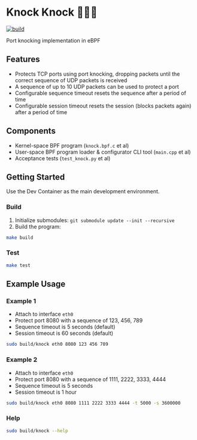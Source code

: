 # Knock Knock :punch::punch::door:
[![build](https://github.com/rhargreaves/knock-knock/actions/workflows/build.yml/badge.svg)](https://github.com/rhargreaves/knock-knock/actions/workflows/build.yml)

Port knocking implementation in eBPF

## Features

* Protects TCP ports using port knocking, dropping packets until the correct sequence of UDP packets is received
* A sequence of up to 10 UDP packets can be used to protect a port
* Configurable sequence timeout resets the sequence after a period of time
* Configurable session timeout resets the session (blocks packets again) after a period of time

## Components

* Kernel-space BPF program (`knock.bpf.c` et al)
* User-space BPF program loader & configurator CLI tool (`main.cpp` et al)
* Acceptance tests (`test_knock.py` et al)

## Getting Started

Use the Dev Container as the main development environment.

### Build

1. Initialize submodules: `git submodule update --init --recursive`
2. Build the program:

```sh
make build
```

### Test

```sh
make test
```

## Example Usage

### Example 1

* Attach to interface `eth0`
* Protect port 8080 with a sequence of 123, 456, 789
* Sequence timeout is 5 seconds (default)
* Session timeout is 60 seconds (default)

```sh
sudo build/knock eth0 8080 123 456 789
```

### Example 2

* Attach to interface `eth0`
* Protect port 8080 with a sequence of 1111, 2222, 3333, 4444
* Sequence timeout is 5 seconds
* Session timeout is 1 hour

```sh
sudo build/knock eth0 8080 1111 2222 3333 4444 -t 5000 -s 3600000
```

### Help

```sh
sudo build/knock --help
```
